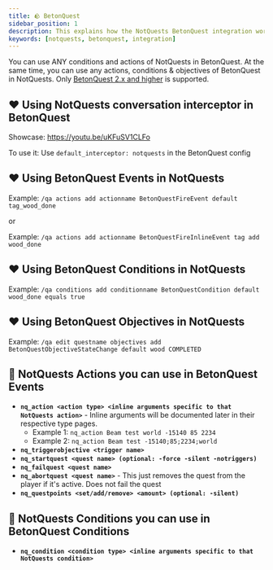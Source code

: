 ```yaml
---
title: 🪨 BetonQuest
sidebar_position: 1
description: This explains how the NotQuests BetonQuest integration works
keywords: [notquests, betonquest, integration]
---
```


You can use ANY conditions and actions of NotQuests in BetonQuest. At the same time, you can use any actions, conditions & objectives of BetonQuest in NotQuests. Only [BetonQuest 2.x and higher](https://betonquest.org/) is supported.

## ❤️ Using NotQuests conversation interceptor in BetonQuest

Showcase: https://youtu.be/uKFuSV1CLFo

To use it: Use `default_interceptor: notquests` in the BetonQuest config

## ❤️ Using BetonQuest Events in NotQuests

Example: `/qa actions add actionname BetonQuestFireEvent default tag_wood_done`

or

Example: `/qa actions add actionname BetonQuestFireInlineEvent tag add wood_done`

## ❤️ Using BetonQuest Conditions in NotQuests

Example: `/qa conditions add conditionname BetonQuestCondition default wood_done equals true`

## ❤️ Using BetonQuest Objectives in NotQuests

Example: `/qa edit questname objectives add BetonQuestObjectiveStateChange default wood COMPLETED`

## 💛 NotQuests Actions you can use in BetonQuest Events

- **`nq_action <action type> <inline arguments specific to that NotQuests action>`** - Inline arguments will be documented later in their respective type pages.
  - Example 1: `nq_action Beam test world -15140 85 2234`
  - Example 2: `nq_action Beam test -15140;85;2234;world`
- **`nq_triggerobjective <trigger name>`**
- **`nq_startquest <quest name> (optional: -force -silent -notriggers)`**
- **`nq_failquest <quest name>`**
- **`nq_abortquest <quest name>`** - This just removes the quest from the player if it's active. Does not fail the quest
- **`nq_questpoints <set/add/remove> <amount> (optional: -silent)`**

## 💛 NotQuests Conditions you can use in BetonQuest Conditions

- **`nq_condition <condition type> <inline arguments specific to that NotQuests condition>`**
